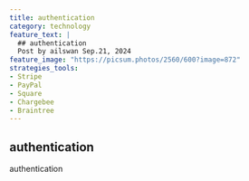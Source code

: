 ```yaml
---
title: authentication
category: technology
feature_text: |
  ## authentication
  Post by ailswan Sep.21, 2024
feature_image: "https://picsum.photos/2560/600?image=872"
strategies_tools:
- Stripe
- PayPal
- Square
- Chargebee
- Braintree
---
```

## authentication
authentication